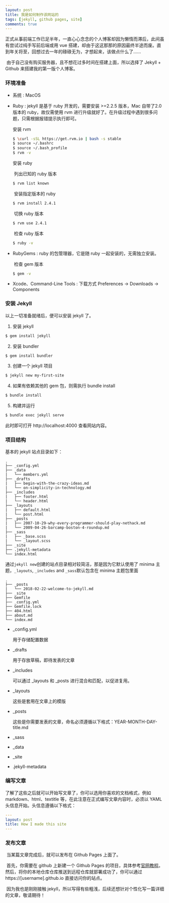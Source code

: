 ```yaml
---
layout: post
title: 我是如何制作该网站的
tags: [jekyll, github pages, site]
comments: true
---
```



​	正式从事前端工作已足半年，一直心心念念的个人博客却因为懒惰而滞后，此间虽有尝试过纯手写前后端或用 vue 搭建，却由于这这那那的原因最终半途而废。直到年关将至，回想过去一年的碌碌无为，才想起来，该做点什么了……

​	由于自己没有购买服务器，且不想花过多时间在搭建上面，所以选择了 Jekyll + Github 来搭建我的第一版个人博客。

### 环境准备

- 系统 : MacOS


- Ruby : jekyll 是基于 ruby 开发的，需要安装 >=2.2.5 版本，Mac 自带了2.0版本的 ruby，故仅需使用 rvm 进行升级就好了。在升级过程中遇到很多问题，只需根据报错提示执行即可。

  安装 rvm

  ```bash
  $ \curl -sSL https://get.rvm.io | bash -s stable
  $ source ~/.bashrc
  $ source ~/.bash_profile
  $ rvm -v
  ```

  安装 ruby

  ​	列出已知的 ruby 版本

  ```bash
  $ rvm list known
  ```

  ​	安装指定版本的 ruby

  ```bash
  $ rvm install 2.4.1
  ```

  ​	切换 ruby 版本

  ```bash
  $ rvm use 2.4.1
  ```

  ​	检查 ruby 版本

  ```bash
  $ ruby -v
  ```

- RubyGems : ruby 的包管理器，它是随 ruby 一起安装的，无需独立安装。

  ​	检查 gem 版本

  ```bash
  $ gem -v
  ```

- Xcode、Command-Line Tools : 下载方式 Preferences → Downloads → Components

### 安装 Jekyll

以上一切准备就绪后，便可以安装 jekyll 了。

1. 安装 jekyll

```bash
$ gem install jekyll
```

2. 安装 bundler

```bash
$ gem install bundler
```

3. 创建一个 jekyll 项目

```bash
$ jekyll new my-first-site
```

4. 如果有依赖其他的 gem 包，则需执行 bundle install

```bash
$ bundle install
```

5. 构建并运行

```bash
$ bundle exec jekyll serve
```

此时即可打开 http://localhost:4000 查看网站内容。

### 项目结构

基本的 jekyll 站点目录如下：

```
.
├── _config.yml
├── _data
|   └── members.yml
├── _drafts
|   ├── begin-with-the-crazy-ideas.md
|   └── on-simplicity-in-technology.md
├── _includes
|   ├── footer.html
|   └── header.html
├── _layouts
|   ├── default.html
|   └── post.html
├── _posts
|   ├── 2007-10-29-why-every-programmer-should-play-nethack.md
|   └── 2009-04-26-barcamp-boston-4-roundup.md
├── _sass
|   ├── _base.scss
|   └── _layout.scss
├── _site
├── .jekyll-metadata
└── index.html
```

通过`jekyll new`创建的站点目录相对较简洁，那是因为它默认使用了 minima 主题，`_layouts`, `_includes` and `_sass`默认包含在 minima 主题包里面

```
.
├── _posts
|   └── 2018-02-22-welcome-to-jekyll.md
├── _site
├── Gemfile
├── _config.yml
├── Gemfile.lock
├── 404.html
├── about.md
└── index.md
```

- _config.yml

  用于存储配置数据

- _drafts

  用于存放草稿，即待发表的文章

- _includes

  可以通过 _layouts 和 _posts 进行混合和匹配，以促进复用。

- _layouts

  这些是套用在文章上的模版

- _posts

  这些是你需要发表的文章，命名必须遵循以下格式：YEAR-MONTH-DAY-title.md

- _sass

- _data

- _site

- .jekyll-metadata

### 编写文章

​	了解了这些之后就可以开始写文章了，你可以选用你喜欢的文档格式，例如markdown、html、textitle 等，在此注意在正式编写文章内容时，必须以 YAML 头信息开始。头信息遵循以下格式：

```yaml
---
layout: post
title: How I made this site
---
```

### 发布文章

​	当某篇文章完成后，就可以发布在 Github Pages 上面了。

​	首先，你需要在 github 上新建一个 Github Pages 的项目，具体参考[官网教程](https://pages.github.com/)。然后，将你的本地仓库仓库推送到远程仓库就部署成功了，你可以通过 https://[username].github.io 直接访问你的站点。



​	因为我也是刚刚接触 jekyll，所以写得有些粗浅，后续还想针对个性化写一篇详细的文章，敬请期待！